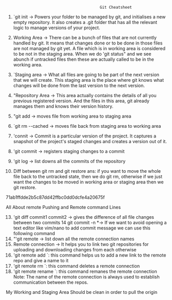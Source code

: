                                              Git Cheatsheet

1. `git init → Powers your folder to be managed by git, and initialises a new empty
repository. It also creates a .git folder that has all the relevant logic to manage
versions of your project.

2. Working Area → There can be a bunch of files that are not currently handled by git.
It means that changes done or to be done in those files are not managed by git yet. A file
which is in working area is considered to be not in the staging area. When we do 'git status"
and we see abunch if untracked files then these are actually called to be in the working area.

3. `Staging area → What all files are going to be part of the next version that we will create.
This staging area is the place where git knows what changes will be done from the last version to
the next version.

4. "Repository Area → This area actually contains the details of all you previous registered version.
And the files in this area, git already manages them and knows their version history.


5. "git add <file> → moves file from working area to staging area

6. `git rm --cached <file> → moves file back from staging area to working area

7. 'connit → Commit is a particular version of the project. It captures a snapshot of the project's staged
changes and creates a version out of it.


8. 'git commit → registers staging changes to a commit

9. 'git log → list downs all the commits of the repository

12. Diff between git rm and git restore
ans: if you want to move the whole file back to the untracked state, then we do git rm, otherwise if we
just want the changes to be moved in working area or staging area then we git restore. 

71ab1ffdde2b5c87dd42ffbc0dd0dcfe4a20675f

All About remote Pushing and Remote command Lines

13. 'git diff commit1 commit2 → gives the difference of all file changes between two commits
14 git commit -n *<your commit message>→ If we want to avoid opening a text editor like vim/nano to
add commit message we can use this following command
15. "'git remote → list down all the remote connection names
16. Remote connection → It helps you to link two git repositories for uploading and downloading changes
from each otherwise
17. 'git remote add <name of remote> <link of the remote>`: this command helps us to add a new link to the
remote repo and give a name to it
18. 'git remote rm <name of remote>`: this command deletes a remote connection
19. 'git remote rename <olanme> <newname>`: this command remanes the remote connection
Note: The name of the remote connection is always used to establish communication between the repos.





My Working and Staging Area Should be clean in order to pull the origin
